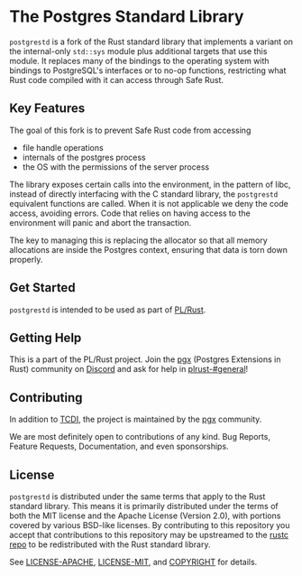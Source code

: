 # The Postgres Standard Library

`postgrestd` is a fork of the Rust standard library that implements a variant on the internal-only `std::sys` module plus additional targets that use this module. It replaces many of the bindings to the operating system with bindings to PostgreSQL's interfaces or to no-op functions, restricting what Rust code compiled with it can access through Safe Rust.

## Key Features

The goal of this fork is to prevent Safe Rust code from accessing 

  * file handle operations
  * internals of the postgres process 
  * the OS with the permissions of the server process
  
The library exposes certain calls into the environment, in the pattern of libc, instead of directly interfacing with the C standard library, the `postgrestd` equivalent functions are called. When it is not applicable we deny the code access, avoiding errors. Code that relies on having access to the environment will panic and abort the transaction.  

The key to managing this is replacing the allocator so that all memory allocations are inside the Postgres context, ensuring that data is torn down properly.


## Get Started

`postgrestd` is intended to be used as part of [PL/Rust](https://github.com/tcdi/plrust).

## Getting Help

This is a part of the PL/Rust project. Join the [pgx] (Postgres Extensions in Rust) community on [Discord](https://discord.gg/kwsy38x5Kh) and ask for help in [plrust-#general](https://discord.com/channels/561648697805504526/835595007791726704)!

## Contributing

In addition to [TCDI](https://www.tcdi.com), the project is maintained by the [pgx][pgx] community. 

We are most definitely open to contributions of any kind. Bug Reports, Feature Requests, Documentation, and even sponsorships.


## License

`postgrestd` is distributed under the same terms that apply to the Rust standard library. This means it is primarily distributed under the terms of both the MIT license and the Apache License (Version 2.0), with portions covered by various BSD-like licenses. By contributing to this repository you accept that contributions to this repository may be upstreamed to the [rustc repo](https://github.com/rust-lang/rust) to be redistributed with the Rust standard library.

See [LICENSE-APACHE](LICENSE-APACHE), [LICENSE-MIT](LICENSE-MIT), and
[COPYRIGHT](COPYRIGHT) for details.

[pgx]: https://github.com/tcdi/pgx
